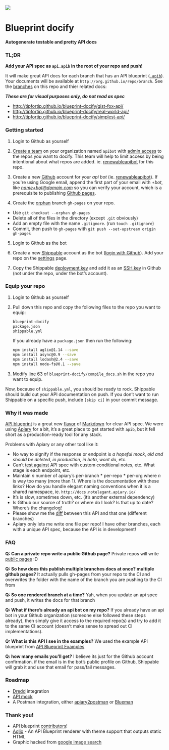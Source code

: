 
![](http://cl.ly/WYzj/Blueprint-Concept2%20copy.jpg)

# Blueprint docify

**Autogenerate testable and pretty API docs**

### TL;DR

**Add your API spec as `api.apib` in the root of your repo and push!**

It will make great API docs for each branch that has an API blueprint ([`.apib`](http://apiblueprint.org/)). Your documents will be available at `http://org.github.io/repo/branch`. See the [branches](https://github.com/tipfortip/blueprint-docify/branches) on this repo and thier related docs:

***These are for visual purposes only, do not read as spec***

- http://tipfortip.github.io/blueprint-docify/gist-fox-api/
- http://tipfortip.github.io/blueprint-docify/real-world-api/
- http://tipfortip.github.io/blueprint-docify/simplest-api/


### Getting started

1. Login to Github as yourself

2. [Create a team](https://github.com/orgs/your-org/new-team) on your organization named `apibot` with [admin access](http://cl.ly/WTMu) to the repos you want to docify. This team will help to limit access by being intentional about what repos are added. ie. [renewableapibot](https://github.com/renewableapibot) for this repo.

3. Create a new [Github](https://github.com/) account for your *api bot* (ie. [renewableapibot](https://github.com/renewableapibot)). If you're using Google email, append the first part of your email with *+bot*, like *name+bot@domain.com* so you can verify your account, which is a prerequisite to publishing [Github pages](https://pages.github.com/).

4. Create the [orphan](http://stackoverflow.com/a/4288660) branch `gh-pages` on your repo.
  - Use `git checkout --orphan gh-pages`
  - Delete all of the files in the directory (except `.git` obviously)
  - Add an empty file with the name `.gitignore`. (run `touch .gitignore`)
  - Commit, then push to `gh-pages` with `git push --set-upstream origin gh-pages`

5. Login to Github as the bot

6. Create a new [Shippable](https://www.shippable.com/) account as the bot ([login with Github](http://cl.ly/WTQH)). Add your repo on the [settings](https://www.shippable.com/settings) page.

7. Copy the Shippable [deployment key](https://www.shippable.com/settings/keys) and add it as an [SSH key](https://github.com/settings/ssh) in Github (not under the repo, under the bot’s account).


### Equip your repo

1. Login to Github as yourself

2. Pull down this repo and copy the following files to the repo you want to equip:

    ```bash
    blueprint-docify
    package.json
    shippable.yml
    ```

    If you already have a `package.json` then run the following:

    ```bash
    npm install aglio@1.14 --save
    npm install async@0.9 --save
    npm install lodash@2.4 --save
    npm install node-fs@0.1 --save
    ```

3. Modify [line 63](https://github.com/renewablefunding/blueprint-docify/blob/master/blueprint-docify/compile_docs.sh#L63) of `blueprint-docify/compile_docs.sh` in the repo you want to equip.

Now, because of `shippable.yml`, you should be ready to rock. Shippable should build out your API documentation on push. If you don’t want to run Shippable on a specific push, include `[skip ci]` in your commit message.


### Why it was made

[API blueprint](http://apiblueprint.org/) is a great new [flavor](http://daringfireball.net/projects/markdown/) of [Markdown](http://daringfireball.net/projects/markdown/) for clear API spec. We were using [Apiary](http://apiary.io/) for a bit, it’s a great place to get started with `apib`, but it fell short as a production-ready tool for any stack.

Problems with Apiary or any other tool like it:

- No way to signify if the response or endpoint is *a hopeful mock*, *old and should be deleted*, *in production*, *in beta*, *wont do*, etc.
- Can’t [test against](https://github.com/apiaryio/dredd) API spec with custom conditional notes, etc. What stage is each endpoint, etc.
- Maintain *n* number of apiary’s per-branch * per-repo * per-org where *n* is way too many (more than 1). Where is the documentation with these links? How do you handle elegant naming conventions when it is a shared namespace, ie. `http://docs.notelegant.apiary.io/`
- It’s is slow, sometimes down, etc. (it’s another external dependency)
- Is Github our source of truth? or where do I look? Is that up to date? Where’s the changelog!
- Please show me the [diff](https://github.com/renewablefunding/blueprint-docify/compare/2109e40f1cfc0a50ca87cdc08389f7ef93cb5037...6dfb5bea8f74ed0e76a069264662c530c6bf0ff6) between this API and that one (different branches)
- Apiary only lets me write one file per repo! I have other branches, each with a unique API spec, because the API is in development!


### FAQ

**Q: Can a private repo write a public Github page?**
Private repos will write [public pages](http://stackoverflow.com/questions/10748082/private-pages-for-a-private-github-repo) :D

**Q: So how does this publish multiple branches docs at once? multiple github pages?**
It actually pulls gh-pages from your repo to the CI and overwrites the folder with the name of the branch you are pushing to the CI from

**Q: So one rendered branch at a time?**
Yah, when you update an api spec and push, it writes the docs for that branch

**Q: What if there’s already an api bot on my repo?**
If you already have an api bot in your Github organization (someone else followed these steps already), then simply give it access to the required repo(s) and try to add it to the same CI account (doesn’t make sense to spread out CI implementations).

**Q: What is this API I see in the examples?**
We used the example API blueprint from [API Blueprint Examples](https://github.com/apiaryio/api-blueprint/tree/master/examples)

**Q: how many emails you'll get?**
I believe its just for the Github account confirmation. if the email is in the bot’s public profile on Github, Shippable will grab it and use that email for pass/fail messages.


### Roadmap

- [Dredd](https://github.com/apiaryio/dredd) integration
- [API mock](https://github.com/localmed/api-mock)
- A Postman integration, either [apiary2postman](https://github.com/thecopy/apiary2postman) or [Blueman](https://github.com/pixelfusion/blueman)


### Thank you!

- API blueprint [contributors](https://github.com/apiaryio/api-blueprint/graphs/contributors)!
- [Aglio](https://github.com/danielgtaylor/aglio) - An API Blueprint renderer with theme support that outputs static HTML
- Graphic hacked from [google image search](https://www.google.com/search?q=blueprint&espv=2&source=lnms&tbm=isch&sa=X&ei=v2PAU5PjG6PiiwLM4oD4DQ&ved=0CAYQ_AUoAQ&biw=1360&bih=1084#facrc=_&imgdii=_&imgrc=XwAScrKiGeTnNM%253A%3BzagLXKX-nWP_aM%3Bhttp%253A%252F%252Fsparknodemedia.com%252Fwp-content%252Fuploads%252F2012%252F07%252FBlueprint-Concept2.jpg%3Bhttp%253A%252F%252Fsparknodemedia.com%252Fportfolio%252Fsummer-spectacular-2012-blueprint%252F%3B1200%3B776)
